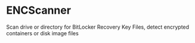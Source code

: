 # ENCScanner
Scan drive or directory for BitLocker Recovery Key Files, detect encrypted containers or disk image files
